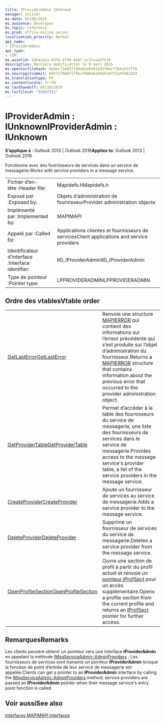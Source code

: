 ```yaml
---
title: IProviderAdmin IUnknown
manager: soliver
ms.date: 03/09/2015
ms.audience: Developer
ms.topic: reference
ms.prod: office-online-server
localization_priority: Normal
api_name:
- IProviderAdmin
api_type:
- COM
ms.assetid: bdb4cdca-8dfd-4f90-9467-ec31cea3f518
description: Dernière modification le 9 mars 2015
ms.openlocfilehash: bedec72e8371d0e8aa69415d2f0dc77b4c62ff76
ms.sourcegitcommit: 8657170d071f9bcf680aba50b9c07f2a4fb82283
ms.translationtype: MT
ms.contentlocale: fr-FR
ms.lasthandoff: 04/28/2019
ms.locfileid: "33437531"
---
```

# <a name="iprovideradmin--iunknown"></a><span data-ttu-id="94ee3-103">IProviderAdmin : IUnknown</span><span class="sxs-lookup"><span data-stu-id="94ee3-103">IProviderAdmin : IUnknown</span></span>

  
  
<span data-ttu-id="94ee3-104">**S’applique à** : Outlook 2013 | Outlook 2016</span><span class="sxs-lookup"><span data-stu-id="94ee3-104">**Applies to**: Outlook 2013 | Outlook 2016</span></span> 
  
<span data-ttu-id="94ee3-105">Fonctionne avec des fournisseurs de services dans un service de messagerie.</span><span class="sxs-lookup"><span data-stu-id="94ee3-105">Works with service providers in a message service.</span></span> 
  
|||
|:-----|:-----|
|<span data-ttu-id="94ee3-106">Fichier d’en-tête :</span><span class="sxs-lookup"><span data-stu-id="94ee3-106">Header file:</span></span>  <br/> |<span data-ttu-id="94ee3-107">Mapidefs.h</span><span class="sxs-lookup"><span data-stu-id="94ee3-107">Mapidefs.h</span></span>  <br/> |
|<span data-ttu-id="94ee3-108">Exposé par :</span><span class="sxs-lookup"><span data-stu-id="94ee3-108">Exposed by:</span></span>  <br/> |<span data-ttu-id="94ee3-109">Objets d’administration de fournisseur</span><span class="sxs-lookup"><span data-stu-id="94ee3-109">Provider administration objects</span></span>  <br/> |
|<span data-ttu-id="94ee3-110">Implémenté par :</span><span class="sxs-lookup"><span data-stu-id="94ee3-110">Implemented by:</span></span>  <br/> |<span data-ttu-id="94ee3-111">MAPI</span><span class="sxs-lookup"><span data-stu-id="94ee3-111">MAPI</span></span>  <br/> |
|<span data-ttu-id="94ee3-112">Appelé par :</span><span class="sxs-lookup"><span data-stu-id="94ee3-112">Called by:</span></span>  <br/> |<span data-ttu-id="94ee3-113">Applications clientes et fournisseurs de services</span><span class="sxs-lookup"><span data-stu-id="94ee3-113">Client applications and service providers</span></span>  <br/> |
|<span data-ttu-id="94ee3-114">Identificateur d’interface :</span><span class="sxs-lookup"><span data-stu-id="94ee3-114">Interface identifier:</span></span>  <br/> |<span data-ttu-id="94ee3-115">IID_IProviderAdmin</span><span class="sxs-lookup"><span data-stu-id="94ee3-115">IID_IProviderAdmin</span></span>  <br/> |
|<span data-ttu-id="94ee3-116">Type de pointeur :</span><span class="sxs-lookup"><span data-stu-id="94ee3-116">Pointer type:</span></span>  <br/> |<span data-ttu-id="94ee3-117">LPPROVIDERADMIN</span><span class="sxs-lookup"><span data-stu-id="94ee3-117">LPPROVIDERADMIN</span></span>  <br/> |
   
## <a name="vtable-order"></a><span data-ttu-id="94ee3-118">Ordre des vtables</span><span class="sxs-lookup"><span data-stu-id="94ee3-118">Vtable order</span></span>

|||
|:-----|:-----|
|[<span data-ttu-id="94ee3-119">GetLastError</span><span class="sxs-lookup"><span data-stu-id="94ee3-119">GetLastError</span></span>](iprovideradmin-getlasterror.md) <br/> |<span data-ttu-id="94ee3-120">Renvoie une structure [MAPIERROR](mapierror.md) qui contient des informations sur l’erreur précédente qui s’est produite sur l’objet d’administration du fournisseur.</span><span class="sxs-lookup"><span data-stu-id="94ee3-120">Returns a [MAPIERROR](mapierror.md) structure that contains information about the previous error that occurred to the provider administration object.</span></span>  <br/> |
|[<span data-ttu-id="94ee3-121">GetProviderTable</span><span class="sxs-lookup"><span data-stu-id="94ee3-121">GetProviderTable</span></span>](iprovideradmin-getprovidertable.md) <br/> |<span data-ttu-id="94ee3-122">Permet d’accéder à la table des fournisseurs du service de messagerie, une liste des fournisseurs de services dans le service de messagerie.</span><span class="sxs-lookup"><span data-stu-id="94ee3-122">Provides access to the message service's provider table, a list of the service providers in the message service.</span></span>  <br/> |
|[<span data-ttu-id="94ee3-123">CreateProvider</span><span class="sxs-lookup"><span data-stu-id="94ee3-123">CreateProvider</span></span>](iprovideradmin-createprovider.md) <br/> |<span data-ttu-id="94ee3-124">Ajoute un fournisseur de services au service de messagerie.</span><span class="sxs-lookup"><span data-stu-id="94ee3-124">Adds a service provider to the message service.</span></span>  <br/> |
|[<span data-ttu-id="94ee3-125">DeleteProvider</span><span class="sxs-lookup"><span data-stu-id="94ee3-125">DeleteProvider</span></span>](iprovideradmin-deleteprovider.md) <br/> |<span data-ttu-id="94ee3-126">Supprime un fournisseur de services du service de messagerie.</span><span class="sxs-lookup"><span data-stu-id="94ee3-126">Deletes a service provider from the message service.</span></span>  <br/> |
|[<span data-ttu-id="94ee3-127">OpenProfileSection</span><span class="sxs-lookup"><span data-stu-id="94ee3-127">OpenProfileSection</span></span>](iprovideradmin-openprofilesection.md) <br/> |<span data-ttu-id="94ee3-128">Ouvre une section de profil à partir du profil actuel et renvoie un [pointeur IProfSect](iprofsectimapiprop.md) pour un accès supplémentaire.</span><span class="sxs-lookup"><span data-stu-id="94ee3-128">Opens a profile section from the current profile and returns an [IProfSect](iprofsectimapiprop.md) pointer for further access.</span></span>  <br/> |
   
## <a name="remarks"></a><span data-ttu-id="94ee3-129">Remarques</span><span class="sxs-lookup"><span data-stu-id="94ee3-129">Remarks</span></span>

<span data-ttu-id="94ee3-130">Les clients peuvent obtenir un pointeur vers une interface **IProviderAdmin** en appelant la méthode [IMsgServiceAdmin::AdminProviders](imsgserviceadmin-adminproviders.md) ; Les fournisseurs de services sont transmis un pointeur **IProviderAdmin** lorsque la fonction de point d’entrée de leur service de messagerie est appelée.</span><span class="sxs-lookup"><span data-stu-id="94ee3-130">Clients can get a pointer to an **IProviderAdmin** interface by calling the [IMsgServiceAdmin::AdminProviders](imsgserviceadmin-adminproviders.md) method; service providers are passed an **IProviderAdmin** pointer when their message service's entry point function is called.</span></span> 
  
## <a name="see-also"></a><span data-ttu-id="94ee3-131">Voir aussi</span><span class="sxs-lookup"><span data-stu-id="94ee3-131">See also</span></span>



[<span data-ttu-id="94ee3-132">Interfaces MAPI</span><span class="sxs-lookup"><span data-stu-id="94ee3-132">MAPI Interfaces</span></span>](mapi-interfaces.md)

